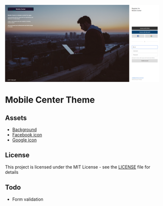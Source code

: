 ![Preview image](/assets/preview.png?raw=true)
# Mobile Center Theme

## Assets
* [Background](https://unsplash.com/search/computer?photo=Z3ownETsdNQ) 
* [Facebook icon](http://www.flaticon.com/free-icon/facebook_124010) 
* [Google icon](http://www.flaticon.com/free-icon/search_281764) 

## License
This project is licensed under the MIT License - see the [LICENSE](LICENSE) file for details

## Todo
* Form validation
